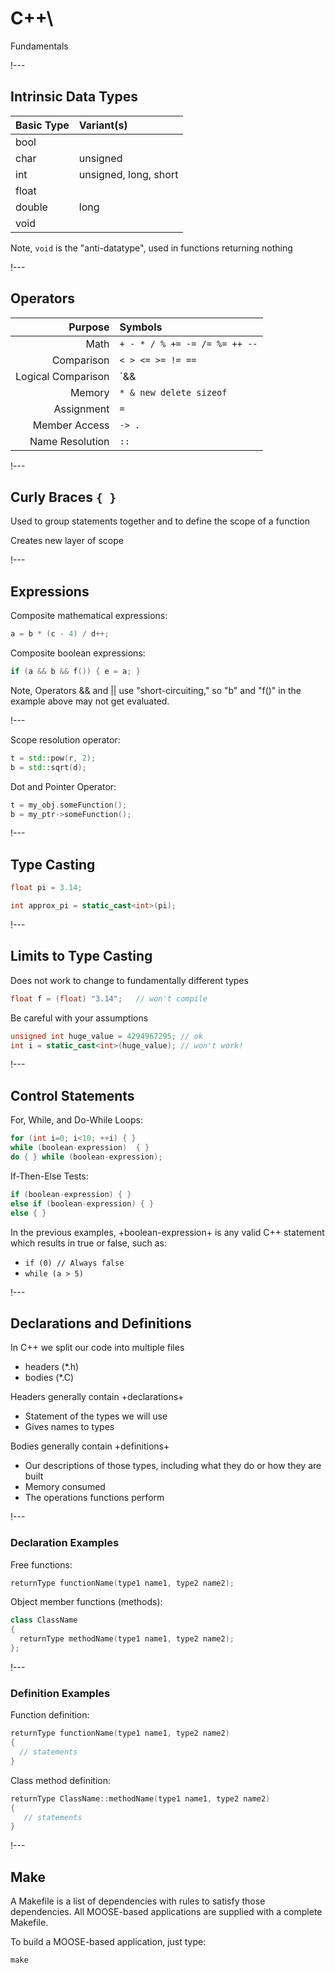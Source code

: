 # C++\\
Fundamentals

!---

## Intrinsic Data Types

| Basic Type | Variant(s) |
| :- | :- |
| bool | |
| char | unsigned |
| int | unsigned, long, short |
| float | |
| double | long |
| void | |

Note, `void` is the "anti-datatype", used in functions returning nothing

!---

## Operators

| Purpose | Symbols |
| -: | :- |
| Math | `+ - * / % += -= /= %= ++ --` |
| Comparison | `< > <= >= != ==` |
| Logical Comparison | `&& || !` |
| Memory | `* & new delete sizeof` |
| Assignment | `=` |
| Member Access | `-> .` |
| Name Resolution | `::` |


!---

## Curly Braces `{ }`

Used to group statements together and to define the scope of a function

Creates new layer of scope

!---

## Expressions

Composite mathematical expressions:

```cpp
a = b * (c - 4) / d++;
```

Composite boolean expressions:

```cpp
if (a && b && f()) { e = a; }
```

Note, Operators && and || use "short-circuiting," so "b" and "f()" in the example above may not get
evaluated.

!---

Scope resolution operator:

```cpp
t = std::pow(r, 2);
b = std::sqrt(d);
```

Dot and Pointer Operator:

```cpp
t = my_obj.someFunction();
b = my_ptr->someFunction();
```

!---

## Type Casting

```cpp
float pi = 3.14;
```

```cpp
int approx_pi = static_cast<int>(pi);
```

!---

## Limits to Type Casting

Does not work to change to fundamentally different types

```cpp
float f = (float) "3.14";   // won't compile
```

Be careful with your assumptions

```cpp
unsigned int huge_value = 4294967295; // ok
int i = static_cast<int>(huge_value); // won't work!
```

!---

## Control Statements

For, While, and Do-While Loops:

```cpp
for (int i=0; i<10; ++i) { }
while (boolean-expression)  { }
do { } while (boolean-expression);
```

If-Then-Else Tests:

```cpp
if (boolean-expression) { }
else if (boolean-expression) { }
else { }
```

In the previous examples, +boolean-expression+ is any valid C++ statement which results in true or
false, such as:

- `if (0) // Always false`
- `while (a > 5)`

!---

## Declarations and Definitions

In C++ we split our code into multiple files

- headers (*.h)
- bodies (*.C)

Headers generally contain +declarations+

- Statement of the types we will use
- Gives names to types

Bodies generally contain +definitions+

- Our descriptions of those types, including what they do or how they are built
- Memory consumed
- The operations functions perform

!---

### Declaration Examples

Free functions:

```cpp
returnType functionName(type1 name1, type2 name2);
```

Object member functions (methods):

```cpp
class ClassName
{
  returnType methodName(type1 name1, type2 name2);
};
```

!---

### Definition Examples

Function definition:

```cpp
returnType functionName(type1 name1, type2 name2)
{
  // statements
}
```

Class method definition:

```cpp
returnType ClassName::methodName(type1 name1, type2 name2)
{
   // statements
}
```

!---

## Make

A Makefile is a list of dependencies with rules to satisfy those dependencies. All MOOSE-based
applications are supplied with a complete Makefile.

To build a MOOSE-based application, just type:

```text
make
```
